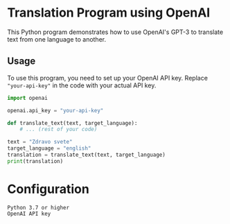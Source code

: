 # Translation Program using OpenAI

This Python program demonstrates how to use OpenAI's GPT-3 to translate text from one language to another.

## Usage

To use this program, you need to set up your OpenAI API key. Replace `"your-api-key"` in the code with your actual API key.

```python
import openai

openai.api_key = "your-api-key"

def translate_text(text, target_language):
    # ... (rest of your code)

text = "Zdravo svete"
target_language = "english"
translation = translate_text(text, target_language)
print(translation)
```

# Configuration

    Python 3.7 or higher
    OpenAI API key
